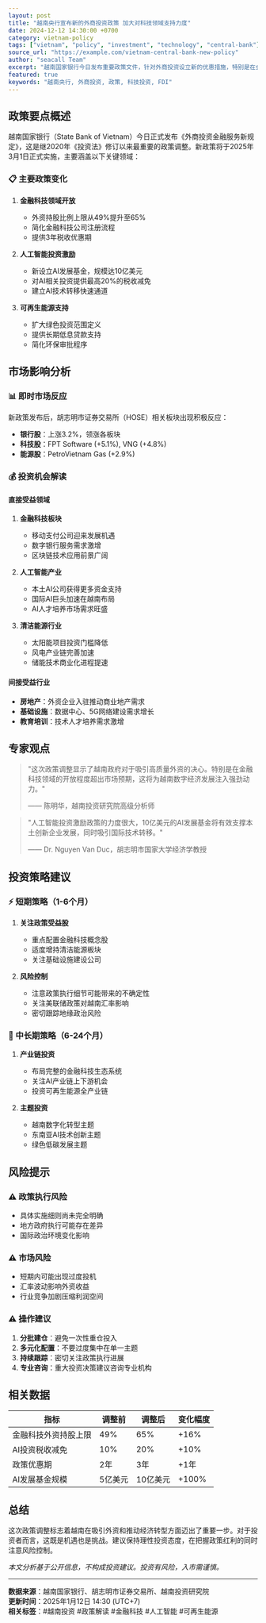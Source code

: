 ```yaml
---
layout: post
title: "越南央行宣布新的外商投资政策 加大对科技领域支持力度"
date: 2024-12-12 14:30:00 +0700
category: vietnam-policy
tags: ["vietnam", "policy", "investment", "technology", "central-bank"]
source_url: "https://example.com/vietnam-central-bank-new-policy"
author: "seacall Team"
excerpt: "越南国家银行今日发布重要政策文件，针对外商投资设立新的优惠措施，特别是在金融科技、人工智能和可再生能源领域，预计将吸引更多国际资本流入。"
featured: true
keywords: "越南央行, 外商投资, 政策, 科技投资, FDI"
---
```


## 政策要点概述

越南国家银行（State Bank of Vietnam）今日正式发布《外商投资金融服务新规定》，这是继2020年《投资法》修订以来最重要的政策调整。新政策将于2025年3月1日正式实施，主要涵盖以下关键领域：

### 📋 主要政策变化

1. **金融科技领域开放**
   - 外资持股比例上限从49%提升至65%
   - 简化金融科技公司注册流程
   - 提供3年税收优惠期

2. **人工智能投资激励**
   - 新设立AI发展基金，规模达10亿美元
   - 对AI相关投资提供最高20%的税收减免
   - 建立AI技术转移快速通道

3. **可再生能源支持**
   - 扩大绿色投资范围定义
   - 提供长期低息贷款支持
   - 简化环保审批程序

## 市场影响分析

### 📊 即时市场反应

新政策发布后，胡志明市证券交易所（HOSE）相关板块出现积极反应：

- **银行股**：上涨3.2%，领涨各板块
- **科技股**：FPT Software (+5.1%), VNG (+4.8%)
- **能源股**：PetroVietnam Gas (+2.9%)

### 💰 投资机会解读

#### 直接受益领域

1. **金融科技板块**
   - 移动支付公司迎来发展机遇
   - 数字银行服务需求激增
   - 区块链技术应用前景广阔

2. **人工智能产业**
   - 本土AI公司获得更多资金支持
   - 国际AI巨头加速在越南布局
   - AI人才培养市场需求旺盛

3. **清洁能源行业**
   - 太阳能项目投资门槛降低
   - 风电产业链完善加速
   - 储能技术商业化进程提速

#### 间接受益行业

- **房地产**：外资企业入驻推动商业地产需求
- **基础设施**：数据中心、5G网络建设需求增长
- **教育培训**：技术人才培养需求激增

## 专家观点

> "这次政策调整显示了越南政府对于吸引高质量外资的决心。特别是在金融科技领域的开放程度超出市场预期，这将为越南数字经济发展注入强劲动力。" 
> 
> —— 陈明华，越南投资研究院高级分析师

> "人工智能投资激励政策的力度很大，10亿美元的AI发展基金将有效支撑本土创新企业发展，同时吸引国际技术转移。"
> 
> —— Dr. Nguyen Van Duc，胡志明市国家大学经济学教授

## 投资策略建议

### ⚡ 短期策略（1-6个月）

1. **关注政策受益股**
   - 重点配置金融科技概念股
   - 适度增持清洁能源板块
   - 关注基础设施建设公司

2. **风险控制**
   - 注意政策执行细节可能带来的不确定性
   - 关注美联储政策对越南汇率影响
   - 密切跟踪地缘政治风险

### 🎯 中长期策略（6-24个月）

1. **产业链投资**
   - 布局完整的金融科技生态系统
   - 关注AI产业链上下游机会
   - 投资可再生能源全产业链

2. **主题投资**
   - 越南数字化转型主题
   - 东南亚AI技术创新主题
   - 绿色低碳发展主题

## 风险提示

### ⚠️ 政策执行风险

- 具体实施细则尚未完全明确
- 地方政府执行可能存在差异
- 国际政治环境变化影响

### ⚠️ 市场风险

- 短期内可能出现过度投机
- 汇率波动影响外资收益
- 行业竞争加剧压缩利润空间

### ⚠️ 操作建议

1. **分批建仓**：避免一次性重仓投入
2. **多元化配置**：不要过度集中在单一主题
3. **持续跟踪**：密切关注政策执行进展
4. **专业咨询**：重大投资决策建议咨询专业机构

## 相关数据

| 指标 | 调整前 | 调整后 | 变化幅度 |
|------|--------|--------|----------|
| 金融科技外资持股上限 | 49% | 65% | +16% |
| AI投资税收减免 | 10% | 20% | +10% |
| 政策优惠期 | 2年 | 3年 | +1年 |
| AI发展基金规模 | 5亿美元 | 10亿美元 | +100% |

## 总结

这次政策调整标志着越南在吸引外资和推动经济转型方面迈出了重要一步。对于投资者而言，这既是机遇也是挑战。建议保持理性投资态度，在把握政策红利的同时注意风险控制。

*本文分析基于公开信息，不构成投资建议。投资有风险，入市需谨慎。*

---

**数据来源**：越南国家银行、胡志明市证券交易所、越南投资研究院  
**更新时间**：2025年1月12日 14:30 (UTC+7)  
**相关标签**：#越南投资 #政策解读 #金融科技 #人工智能 #可再生能源